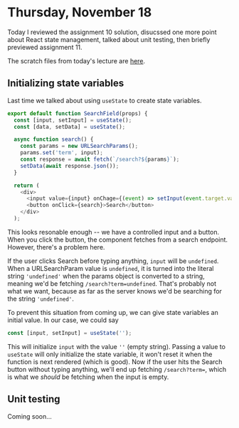 # Thursday, November 18

Today I reviewed the assignment 10 solution, disucssed one more point about
React state management, talked about unit testing, then briefly previewed
assignment 11.

The scratch files from today's lecture are
[here](https://github.com/WSU-jcheatham/cs2800-playground/tree/20211118_Thursday).

## Initializing state variables

Last time we talked about using `useState` to create state variables.

```js
export default function SearchField(props) {
  const [input, setInput] = useState();
  const [data, setData] = useState();

  async function search() {
    const params = new URLSearchParams();
    params.set('term', input);
    const response = await fetch(`/search?${params}`);
    setData(await response.json());
  }

  return (
    <div>
      <input value={input} onChage={(event) => setInput(event.target.value)} />
      <button onClick={search}>Search</button>
    </div>
  );
```

This looks resonable enough -- we have a controlled input and a button. When you
click the button, the component fetches from a search endpoint. However, there's
a problem here.

If the user clicks Search before typing anything, `input` will be `undefined`.
When a URLSearchParam value is `undefined`, it is turned into the literal string
`'undefined'` when the params object is converted to a string, meaning we'd be
fetching `/search?term=undefined`. That's probably not what we want, because
as far as the server knows we'd be searching for the string `'undefined'`.

To prevent this situation from coming up, we can give state variables an initial
value. In our case, we could say

```js
const [input, setInput] = useState('');
```

This will initialize `input` with the value `''` (empty string). Passing a value
to `useState` will only initialize the state variable, it won't reset it when
the function is next rendered (which is good). Now if the user hits the Search
button without typing anything, we'll end up fetching `/search?term=`, which is
what we _should_ be fetching when the input is empty.

## Unit testing

Coming soon...
